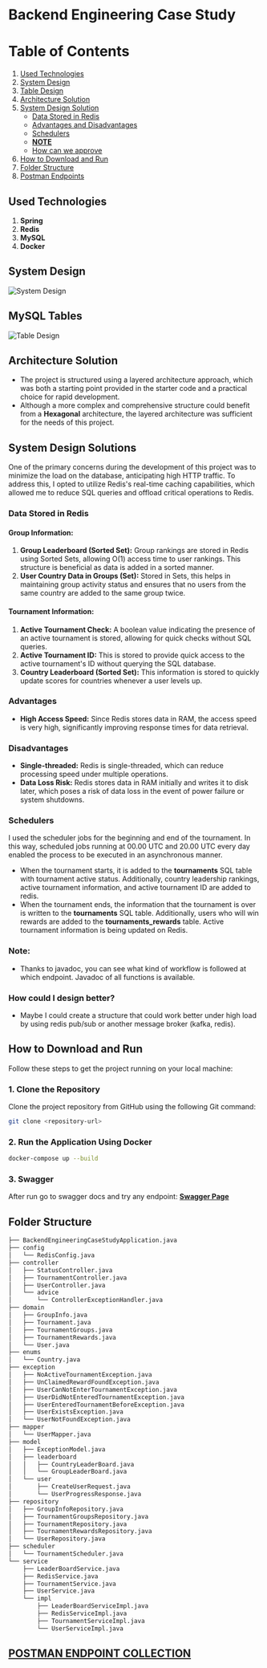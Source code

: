 # Backend Engineering Case Study

# Table of Contents
1.  [Used Technologies](#used-technologies)
2. [System Design](#system-design-)
3. [Table Design](#mysql-tables)
4. [Architecture Solution](#architecture-solution)
5. [System Design Solution](#system-design-solutions)
    - [Data Stored in Redis](#data-stored-in-redis)
    - [Advantages and Disadvantages](#advantages)
    - [Schedulers](#schedulers)
    - [**NOTE**](#note)
    - [How can we approve](#how-could-i-design-better)
6. [How to Download and Run](#how-to-download-and-run)
7. [Folder Structure](#folder-structure-)
8. [Postman Endpoints](#postman-endpoint-collection)

   


## Used Technologies

1. **Spring** 
2. **Redis** 
3. **MySQL** 
4. **Docker**

## System Design 

![System Design](https://github.com/baverkacar/backend-engineering-case-study/blob/main/image/system-design.jpeg)

## MySQL Tables

![Table Design](https://github.com/baverkacar/backend-engineering-case-study/blob/main/image/mysql-db.png)

## Architecture Solution

- The project is structured using a layered architecture approach, which was both a starting point provided in the starter code and a practical choice for rapid development. 
- Although a more complex and comprehensive structure could benefit from a **Hexagonal** architecture, the layered architecture was sufficient for the needs of this project.

## System Design Solutions

One of the primary concerns during the development of this project was to minimize the load on the database, anticipating high HTTP traffic. To address this, I opted to utilize Redis's real-time caching capabilities, which allowed me to reduce SQL queries and offload critical operations to Redis.

### Data Stored in Redis

#### Group Information:
1. **Group Leaderboard (Sorted Set):** Group rankings are stored in Redis using Sorted Sets, allowing O(1) access time to user rankings. This structure is beneficial as data is added in a sorted manner.
2. **User Country Data in Groups (Set):** Stored in Sets, this helps in maintaining group activity status and ensures that no users from the same country are added to the same group twice.

#### Tournament Information:
1. **Active Tournament Check:** A boolean value indicating the presence of an active tournament is stored, allowing for quick checks without SQL queries.
2. **Active Tournament ID:** This is stored to provide quick access to the active tournament's ID without querying the SQL database.
3. **Country Leaderboard (Sorted Set):** This information is stored to quickly update scores for countries whenever a user levels up.

### Advantages
- **High Access Speed:** Since Redis stores data in RAM, the access speed is very high, significantly improving response times for data retrieval.

### Disadvantages
- **Single-threaded:** Redis is single-threaded, which can reduce processing speed under multiple operations.
- **Data Loss Risk:** Redis stores data in RAM initially and writes it to disk later, which poses a risk of data loss in the event of power failure or system shutdowns.

### Schedulers

I used the scheduler jobs for the beginning and end of the tournament. In this way, scheduled jobs running at 00.00 UTC and 20.00 UTC every day enabled the process to be executed in an asynchronous manner.

- When the tournament starts, it is added to the **tournaments** SQL table with tournament active status. Additionally, country leadership rankings, active tournament information, and active tournament ID are added to redis.
- When the tournament ends, the information that the tournament is over is written to the **tournaments** SQL table. Additionally, users who will win rewards are added to the **tournaments_rewards** table. Active tournament information is being updated on Redis.

### Note:

- Thanks to javadoc, you can see what kind of workflow is followed at which endpoint. Javadoc of all functions is available.


### How could I design better?
- Maybe I could create a structure that could work better under high load by using redis pub/sub or another message broker (kafka, redis).


## How to Download and Run

Follow these steps to get the project running on your local machine:

### 1. Clone the Repository
Clone the project repository from GitHub using the following Git command:
```bash
git clone <repository-url>
```
### 2. Run the Application Using Docker

```bash
docker-compose up --build
```

### 3. Swagger

After run go to swagger docs and try any endpoint: **[Swagger Page](http://localhost:8080/swagger-ui/index.html#/)** 

## Folder Structure 

```bash
├── BackendEngineeringCaseStudyApplication.java
├── config
│   └── RedisConfig.java
├── controller
│   ├── StatusController.java
│   ├── TournamentController.java
│   ├── UserController.java
│   └── advice
│       └── ControllerExceptionHandler.java
├── domain
│   ├── GroupInfo.java
│   ├── Tournament.java
│   ├── TournamentGroups.java
│   ├── TournamentRewards.java
│   └── User.java
├── enums
│   └── Country.java
├── exception
│   ├── NoActiveTournamentException.java
│   ├── UnClaimedRewardFoundException.java
│   ├── UserCanNotEnterTournamentException.java
│   ├── UserDidNotEnteredTournamentException.java
│   ├── UserEnteredTournamentBeforeException.java
│   ├── UserExistsException.java
│   └── UserNotFoundException.java
├── mapper
│   └── UserMapper.java
├── model
│   ├── ExceptionModel.java
│   ├── leaderboard
│   │   ├── CountryLeaderBoard.java
│   │   └── GroupLeaderBoard.java
│   └── user
│       ├── CreateUserRequest.java
│       └── UserProgressResponse.java
├── repository
│   ├── GroupInfoRepository.java
│   ├── TournamentGroupsRepository.java
│   ├── TournamentRepository.java
│   ├── TournamentRewardsRepository.java
│   └── UserRepository.java
├── scheduler
│   └── TournamentScheduler.java
└── service
    ├── LeaderBoardService.java
    ├── RedisService.java
    ├── TournamentService.java
    ├── UserService.java
    └── impl
        ├── LeaderBoardServiceImpl.java
        ├── RedisServiceImpl.java
        ├── TournamentServiceImpl.java
        └── UserServiceImpl.java

```

## [POSTMAN ENDPOINT COLLECTION](https://github.com/baverkacar/backend-engineering-case-study/blob/main/Backend-Case-Study.postman_collection.json)